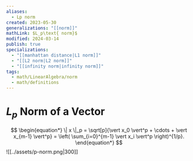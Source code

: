 ```yaml
---
aliases:
  - Lp norm
created: 2023-05-30
generalizations: "[[norm]]"
mathLink: $L_p\text{ norm}$
modified: 2024-03-14
publish: true
specializations:
  - "[[manhattan distance|L1 norm]]"
  - "[[L2 norm|L2 norm]]"
  - "[[infinity norm|infinity norm]]"
tags:
  - math/LinearAlgebra/norm
  - math/definitions
---
```

# $L_{p}$ Norm of a Vector
$$
\begin{equation*}
\| x \|_p = \sqrt[p]{\vert x_0 \vert^p + \cdots + \vert
x_{m-1} \vert^p} = \left( \sum_{i=0}^{m-1} \vert x_i 
\vert^p \right)^{1/p}.
\end{equation*}
$$
![[../assets/p-norm.png|300]]